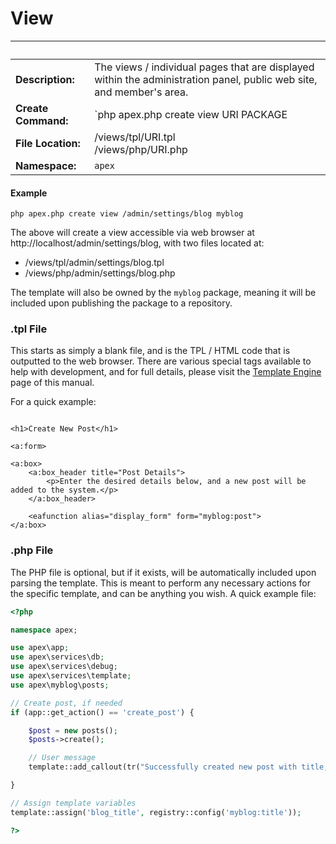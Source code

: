 
# View

&nbsp; | &nbsp;
------------- |------------- 
**Description:** | The views / individual pages that are displayed within the administration panel, public web site, and member's area.
**Create Command:** | `php apex.php create view URI PACKAGE 
**File Location:** | /views/tpl/URI.tpl<br />/views/php/URI.php
**Namespace:** | `apex`

#### Example

`php apex.php create view /admin/settings/blog myblog`

The above will create a view accessible via web browser at http://localhost/admin/settings/blog, with two files located at:

- /views/tpl/admin/settings/blog.tpl
- /views/php/admin/settings/blog.php

The template will also be owned by the `myblog` package, meaning it will be included upon publishing the package to a repository.


### .tpl File

This starts as simply a blank file, and is the TPL / HTML code that is outputted to the web browser.  There are various 
special tags available to help with development, and for full details, please visit the [Template Engine](../templates.md) page of this manual.

For a quick example:

~~~

<h1>Create New Post</h1>

<a:form>

<a:box>
    <a:box_header title="Post Details">
        <p>Enter the desired details below, and a new post will be added to the system.</p>
    </a:box_header>

    <eafunction alias="display_form" form="myblog:post">
</a:box>
~~~


### .php File

The PHP file is optional, but if it exists, will be automatically included upon parsing the template.  This is meant to 
perform any necessary actions for the specific template, and can be anything you wish.  A quick example file:

~~~php
<?php

namespace apex;

use apex\app;
use apex\services\db;
use apex\services\debug;
use apex\services\template;
use apex\myblog\posts;

// Create post, if needed
if (app::get_action() == 'create_post') { 

    $post = new posts();
    $posts->create();

    // User message
    template::add_callout(tr("Successfully created new post with title, %s", registry::post('title')), 'success');

}

// Assign template variables
template::assign('blog_title', registry::config('myblog:title'));

?>
~~~


